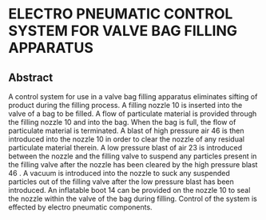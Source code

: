 # ELECTRO PNEUMATIC CONTROL SYSTEM FOR VALVE BAG FILLING APPARATUS

## Abstract
A control system for use in a valve bag filling apparatus eliminates sifting of product during the filling process. A filling nozzle 10 is inserted into the valve of a bag to be filled. A flow of particulate material is provided through the filling nozzle 10 and into the bag. When the bag is full, the flow of particulate material is terminated. A blast of high pressure air 46 is then introduced into the nozzle 10 in order to clear the nozzle of any residual particulate material therein. A low pressure blast of air 23 is introduced between the nozzle and the filling valve to suspend any particles present in the filling valve after the nozzle has been cleared by the high pressure blast 46 . A vacuum is introduced into the nozzle to suck any suspended particles out of the filling valve after the low pressure blast has been introduced. An inflatable boot 14 can be provided on the nozzle 10 to seal the nozzle within the valve of the bag during filling. Control of the system is effected by electro pneumatic components.